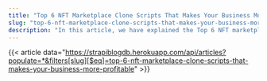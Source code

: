 ```yaml
---
title: "Top 6 NFT Marketplace Clone Scripts That Makes Your Business More Profitable"
slug: "top-6-nft-marketplace-clone-scripts-that-makes-your-business-more-profitable"
description: "In this article, we have explained the Top 6 NFT marketplace clone scripts in 2022 that unexpectedly make your business more profitable."
---
```


{{< article data="https://strapiblogdb.herokuapp.com/api/articles?populate=*&filters[slug][$eq]=top-6-nft-marketplace-clone-scripts-that-makes-your-business-more-profitable" >}}
